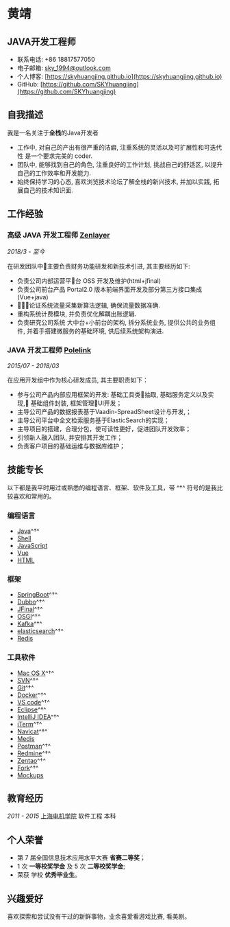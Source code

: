 # 黄靖

## JAVA开发工程师

- 联系电话: +86 18817577050
- 电子邮箱: [sky_1994@outlook.com](mailto:sky_1994@outlook.com)
- 个人博客: [https://skyhuangjing.github.io](https://skyhuangjing.github.io)
- GitHub: [https://github.com/SKYhuangjing](https://github.com/SKYhuangjing)


## 自我描述

我是一名关注于**全栈**的Java开发者
* 工作中, 对自己的产出有很严重的洁癖, 注重系统的灵活以及可扩展性和可迭代性 是一个要求完美的 coder.
* 团队中, 能够找到自己的角色, 注重良好的工作计划, 挑战自己的舒适区, 以提升自己的工作效率和开发能力.
* 始终保持学习的心态, 喜欢浏览技术论坛了解全栈的新兴技术, 并加以实践, 拓展自己的技术知识面.

## 工作经验

### **高级 JAVA 开发工程师** [Zenlayer](https://www.zenlayer.com/)

*2018/3 - 至今*

在研发团队中主要负责财务功能研发和新技术引进, 其主要经历如下:

* 负责公司内部运营平台 OSS 开发及维护(html+jfinal)
* 负责公司前台产品 Portal2.0 版本前端界面开发及部分第三方接口集成(Vue+java) 
* 论证系统流量采集新算法逻辑, 确保流量数据准确.
* 重构系统计费模块, 并负责优化解耦出账逻辑.
* 负责研究公司系统 大中台+小前台的架构, 拆分系统业务, 提供公共的业务组件, 并着手搭建微服务的基础环境, 供后续系统架构演进.


### **JAVA 开发工程师** [Polelink](https://www.polelink.com/)

*2015/07 - 2018/03*

在应用开发组中作为核心研发成员, 其主要职责如下：

* 参与公司产品内部应用框架的开发: 基础工具类抽取, 基础服务定义以及实现, 基础组件封装, 框架管理UI开发；
* 主导公司产品的数据报表基于Vaadin-SpreadSheet设计与开发,；
* 主导公司平台中全文检索服务基于ElasticSearch的实现；
* 主导项目的搭建，合理分包，使可读性更好，促进团队开发效率；
* 引领新人融入团队, 并安排其开发工作；
* 负责客户项目的基础运维与数据库维护；


## 技能专长

以下都是我平时用过或熟悉的编程语言、框架、软件及工具，带 ^†^ 符号的是我比较喜欢和常用的。

### 编程语言

- [Java](https://www.java.com)^†^
- [Shell](http://www.linuxshell.it)
- [JavaScript](https://www.javascript.com)
- [Vue](https://cn.vuejs.org/)
- [HTML](https://www.w3.org/html)


### 框架

- [SpringBoot](http://spring.io/projects/spring-boot)^†^
- [Dubbo](https://dubbo.incubator.apache.org/)^†^
- [JFinal](http://www.jfinal.com/)^†^
- [OSGI](https://www.osgi.org/)^†^
- [Kafka](http://kafka.apache.org/)^†^
- [elasticsearch](https://www.elastic.co/products/elasticsearch)^†^
- [Redis](https://redis.io/)


### 工具软件

- [Mac OS X](http://apple.com/macosx)^†^
- [SVN](https://subversion.apache.org/)^†^
- [Git](https://git-scm.com)^†^
- [Docker](https://www.docker.com/)^†^
- [VS code](https://code.visualstudio.com/)^†^
- [Eclipse](https://www.eclipse.org/)^†^
- [IntelliJ IDEA](https://www.jetbrains.com/idea)^†^
- [iTerm](https://www.iterm2.com)^†^
- [Navicat](https://www.navicat.com/en/products)^†^
- [Medis](https://github.com/luin/medis)
- [Postman](https://www.getpostman.com)^†^
- [Redmine](https://www.redmine.org/)^†^
- [Zentao](https://www.zentao.net/)^†^
- [Fork](https://git-fork.com/)^†^
- [Mockups](https://balsamiq.com/products/)


## 教育经历

*2011 - 2015* [上海电机学院](https://www.sdju.edu.cn/) 软件工程 本科


## 个人荣誉


* 第 7 届全国信息技术应用水平大赛 **省赛二等奖**；
* 1 次 **一等校奖学金** 及 5 次 **二等校奖学金**;
* 荣获 学校 **优秀毕业生**。


## 兴趣爱好

喜欢探索和尝试没有干过的新鲜事物，业余喜爱看游戏比赛, 看美剧。
